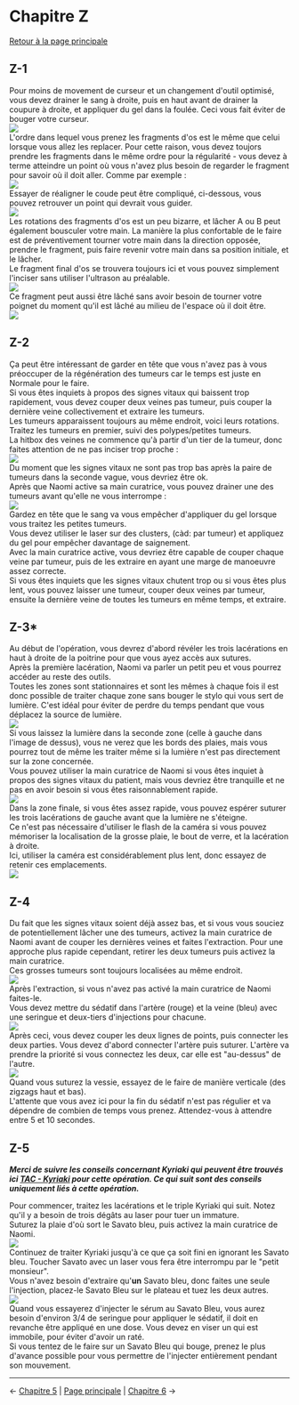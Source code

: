 
# Chapitre Z

[Retour à la page principale](../../index/fr/index.md)

## Z-1

Pour moins de movement de curseur et un changement d'outil optimisé, vous devez drainer le sang à droite, puis en haut avant de drainer la coupure à droite, et appliquer du gel dans la foulée. Ceci vous fait éviter de bouger votre curseur. <br>
![](../img/Z-1_blood.png) <br>
L'ordre dans lequel vous prenez les fragments d'os est le même que celui lorsque vous allez les replacer. Pour cette raison, vous devez toujors prendre les fragments dans le même ordre pour la régularité - vous devez à terme atteindre un point où vous n'avez plus besoin de regarder le fragment pour savoir où il doit aller. Comme par exemple : <br>
![](../img/Z-1_boneOrder.png) <br>
Essayer de réaligner le coude peut être compliqué, ci-dessous, vous pouvez retrouver un point qui devrait vous guider. <br>
![](../img/Z-1_elbow.png) <br>
Les rotations des fragments d'os est un peu bizarre, et lâcher A ou B peut également bousculer votre main. La manière la plus confortable de le faire est de préventivement tourner votre main dans la direction opposée, prendre le fragment, puis faire revenir votre main dans sa position initiale, et le lâcher. <br>
Le fragment final d'os se trouvera toujours ici et vous pouvez simplement l'inciser sans utiliser l'ultrason au préalable. <br>
![](../img/Z-1_finalBone.png) <br>
Ce fragment peut aussi être lâché sans avoir besoin de tourner votre poignet du moment qu'il est lâché au milieu de l'espace où il doit être. <br>
![](../img/Z-1_finalPlacement.png) <br>

## Z-2

Ça peut être intéressant de garder en tête que vous n'avez pas à vous préoccuper de la régénération des tumeurs car le temps est juste en Normale pour le faire. <br>
Si vous êtes inquiets à propos des signes vitaux qui baissent trop rapidement, vous devez couper deux veines pas tumeur, puis couper la dernière veine collectivement et extraire les tumeurs. <br>
Les tumeurs apparaissent toujours au même endroit, voici leurs rotations. <br>
Traitez les tumeurs en premier, suivi des polypes/petites tumeurs. <br>
La hitbox des veines ne commence qu'à partir d'un tier de la tumeur, donc faites attention de ne pas inciser trop proche : <br>
![](../img/Z-2_hitboxes.png) <br>
Du moment que les signes vitaux ne sont pas trop bas après la paire de tumeurs dans la seconde vague, vous devriez être ok. <br>
Après que Naomi active sa main curatrice, vous pouvez drainer une des tumeurs avant qu'elle ne vous interrompe : <br>
![](../img/Z-2_preHT.png) <br>
Gardez en tête que le sang va vous empêcher d'appliquer du gel lorsque vous traitez les petites tumeurs. <br>
Vous devez utiliser le laser sur des clusters, (càd: par tumeur) et appliquez du gel pour empêcher davantage de saignement. <br>
Avec la main curatrice active, vous devriez être capable de couper chaque veine par tumeur, puis de les extraire en ayant une marge de manoeuvre assez correcte. <br>
Si vous êtes inquiets que les signes vitaux chutent trop ou si vous êtes plus lent, vous pouvez laisser une tumeur, couper deux veines par tumeur, ensuite la dernière veine de toutes les tumeurs en même temps, et extraire. <br>

## Z-3*

Au début de l'opération, vous devrez d'abord révéler les trois lacérations en haut à droite de la poitrine pour que vous ayez accès aux sutures. <br>
Après la première lacération, Naomi va parler un petit peu et vous pourrez accéder au reste des outils. <br>
Toutes les zones sont stationnaires et sont les mêmes à chaque fois il est donc possible de traiter chaque zone sans bouger le stylo qui vous sert de lumière. C'est idéal pour éviter de perdre du temps pendant que vous déplacez la source de lumière. <br>
![](../img/Z-3_initial.png) <br>
Si vous laissez la lumière dans la seconde zone (celle à gauche dans l'image de dessus), vous ne verez que les bords des plaies, mais vous pourrez tout de même les traiter même si la lumière n'est pas directement sur la zone concernée. <br>
Vous pouvez utiliser la main curatrice de Naomi si vous êtes inquiet à propos des signes vitaux du patient, mais vous devriez être tranquille et ne pas en avoir besoin si vous êtes raisonnablement rapide. <br>
![](../img/Z-3_firstArea.png) <br>
Dans la zone finale, si vous êtes assez rapide, vous pouvez espérer suturer les trois lacérations de gauche avant que la lumière ne s'éteigne. <br>
Ce n'est pas nécessaire d'utiliser le flash de la caméra si vous pouvez mémoriser la localisation de la grosse plaie, le bout de verre, et la lacération à droite. <br>
Ici, utiliser la caméra est considérablement plus lent, donc essayez de retenir ces emplacements. <br>
![](../img/Z-3_secondArea.png) <br>

## Z-4

Du fait que les signes vitaux soient déjà assez bas, et si vous vous souciez de potentiellement lâcher une des tumeurs, activez la main curatrice de Naomi avant de couper les dernières veines et faites l'extraction. Pour une approche plus rapide cependant, retirer les deux tumeurs puis activez la main curatrice.<br>
Ces grosses tumeurs sont toujours localisées au même endroit. <br>
![](../img/Z-4_tumours.png) <br>
Après l'extraction, si vous n'avez pas activé la main curatrice de Naomi faites-le. <br>
Vous devez mettre du sédatif dans l'artère (rouge) et la veine (bleu) avec une seringue et deux-tiers d'injections pour chacune. <br>
![](../img/Z-4_sedative.png) <br>
Après ceci, vous devez couper les deux lignes de points, puis connecter les deux parties. Vous devez d'abord connecter l'artère puis suturer. L'artère va prendre la priorité si vous connectez les deux, car elle est "au-dessus" de l'autre. <br>
![](../img/Z-4_artery.png) <br>
Quand vous suturez la vessie, essayez de le faire de manière verticale (des zigzags haut et bas). <br>
L'attente que vous avez ici pour la fin du sédatif n'est pas régulier et va dépendre de combien de temps vous prenez. Attendez-vous à attendre entre 5 et 10 secondes. <br>

## Z-5

***Merci de suivre les conseils concernant Kyriaki qui peuvent être trouvés ici [TAC - Kyriaki](../../guilt/fr/kyriaki.md) pour cette opération. Ce qui suit sont des conseils uniquement liés à cette opération.*** <br>

Pour commencer, traitez les lacérations et le triple Kyriaki qui suit. Notez qu'il y a besoin de trois dégâts au laser pour tuer un immature. <br>
Suturez la plaie d'où sort le Savato bleu, puis activez la main curatrice de Naomi. <br>
![](../img/Z-5_HT.png) <br>
Continuez de traiter Kyriaki jusqu'à ce que ça soit fini en ignorant les Savato bleu. Toucher Savato avec un laser vous fera être interrompu par le "petit monsieur". <br>
Vous n'avez besoin d'extraire qu'**un** Savato bleu, donc faites une seule l'injection, placez-le Savato Bleu sur le plateau et tuez les deux autres. <br>
![](../img/Z-5_extract.png) <br>
Quand vous essayerez d'injecter le sérum au Savato Bleu, vous aurez besoin d'environ 3/4 de seringue pour appliquer le sédatif, il doit en revanche être appliqué en une dose. Vous devez en viser un qui est immobile, pour éviter d'avoir un raté. <br>
Si vous tentez de le faire sur un Savato Bleu qui bouge, prenez le plus d'avance possible pour vous permettre de l'injecter entièrement pendant son mouvement. <br>

---

← [Chapitre 5](./chp5.md) | [Page principale](../../index/fr/index.md) | [Chapitre 6](./chp6.md) →
